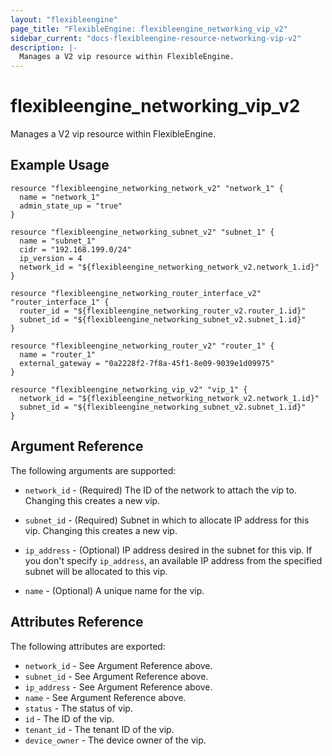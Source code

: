 ```yaml
---
layout: "flexibleengine"
page_title: "FlexibleEngine: flexibleengine_networking_vip_v2"
sidebar_current: "docs-flexibleengine-resource-networking-vip-v2"
description: |-
  Manages a V2 vip resource within FlexibleEngine.
---
```


# flexibleengine\_networking\_vip_v2

Manages a V2 vip resource within FlexibleEngine.

## Example Usage

```hcl
resource "flexibleengine_networking_network_v2" "network_1" {
  name = "network_1"
  admin_state_up = "true"
}

resource "flexibleengine_networking_subnet_v2" "subnet_1" {
  name = "subnet_1"
  cidr = "192.168.199.0/24"
  ip_version = 4
  network_id = "${flexibleengine_networking_network_v2.network_1.id}"
}

resource "flexibleengine_networking_router_interface_v2" "router_interface_1" {
  router_id = "${flexibleengine_networking_router_v2.router_1.id}"
  subnet_id = "${flexibleengine_networking_subnet_v2.subnet_1.id}"
}

resource "flexibleengine_networking_router_v2" "router_1" {
  name = "router_1"
  external_gateway = "0a2228f2-7f8a-45f1-8e09-9039e1d09975"
}

resource "flexibleengine_networking_vip_v2" "vip_1" {
  network_id = "${flexibleengine_networking_network_v2.network_1.id}"
  subnet_id = "${flexibleengine_networking_subnet_v2.subnet_1.id}"
}
```

## Argument Reference

The following arguments are supported:

* `network_id` - (Required) The ID of the network to attach the vip to.
    Changing this creates a new vip.

* `subnet_id` - (Required) Subnet in which to allocate IP address for this vip.
    Changing this creates a new vip.

* `ip_address` - (Optional) IP address desired in the subnet for this vip.
    If you don't specify `ip_address`, an available IP address from
    the specified subnet will be allocated to this vip.

* `name` - (Optional) A unique name for the vip.

## Attributes Reference

The following attributes are exported:

* `network_id` - See Argument Reference above.
* `subnet_id` - See Argument Reference above.
* `ip_address` - See Argument Reference above.
* `name` - See Argument Reference above.
* `status` - The status of vip.
* `id` - The ID of the vip.
* `tenant_id` - The tenant ID of the vip.
* `device_owner` - The device owner of the vip.
